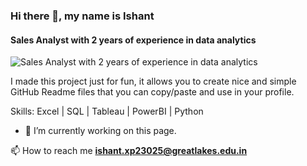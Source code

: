 ### Hi there 👋, my name is Ishant
#### Sales Analyst with 2 years of experience in data analytics
![Sales Analyst with 2 years of experience in data analytics](https://www.google.com/url?sa=i&url=https%3A%2F%2Fgithub.com%2FAnmol-Baranwal%2FCool-GIFs-For-GitHub&psig=AOvVaw3THgdG7BrzKDq5kpcNohKS&ust=1721505427912000&source=images&cd=vfe&opi=89978449&ved=0CBMQjRxqFwoTCODT9s_xs4cDFQAAAAAdAAAAABAE)

I made this project just for fun, it allows you to create nice and simple GitHub Readme files that you can copy/paste and use in your profile.

Skills: Excel | SQL | Tableau | PowerBI | Python

- 🔭 I’m currently working on this page. 











📫 How to reach me **ishant.xp23025@greatlakes.edu.in**



